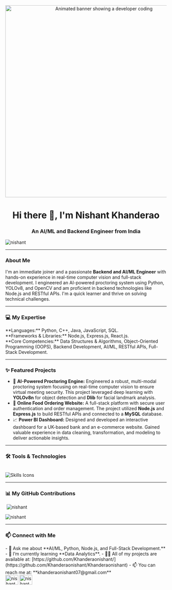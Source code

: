 <div align="center">
  <img src="https://camo.githubusercontent.com/a891d7d5917bebbdfcedb02348ab06be64822b69e8d1cfdad45e6dc5279f6ca7/68747470733a2f2f6d656469612e74656e6f722e636f6d2f7a7a6e746d325f3942336741414141432f6861636b65722e676966" width="600" alt="Animated banner showing a developer coding">
  <br>
  <h1>Hi there 👋, I'm Nishant Khanderao</h1>
  <h3>An AI/ML and Backend Engineer from India</h3>
</div>

<p align="left"> <img src="https://komarev.com/ghpvc/?username=Khanderaonishant&label=Profile%20views&color=0e75b6&style=flat" alt="nishant" /> </p>

---

### About Me
I'm an immediate joiner and a passionate **Backend and AI/ML Engineer** with hands-on experience in real-time computer vision and full-stack development. I engineered an AI-powered proctoring system using Python, YOLOv8, and OpenCV and am proficient in backend technologies like Node.js and RESTful APIs. I'm a quick learner and thrive on solving technical challenges.

---

### 💻 My Expertise
<p align="left">
  **Languages:** Python, C++, Java, JavaScript, SQL.
  <br>
  **Frameworks & Libraries:** Node.js, Express.js, React.js.
  <br>
  **Core Competencies:** Data Structures & Algorithms, Object-Oriented Programming (OOPS), Backend Development, AI/ML, RESTful APIs, Full-Stack Development.
</p>

---

### ✨ Featured Projects
- 🤖 **AI-Powered Proctoring Engine:** Engineered a robust, multi-modal proctoring system focusing on real-time computer vision to ensure virtual meeting security. This project leveraged deep learning with **YOLOv8n** for object detection and **Dlib** for facial landmark analysis.
- 🍔 **Online Food Ordering Website:** A full-stack platform with secure user authentication and order management. The project utilized **Node.js** and **Express.js** to build RESTful APIs and connected to a **MySQL** database.
- 📈 **Power BI Dashboard:** Designed and developed an interactive dashboard for a UK-based bank and an e-commerce website. Gained valuable experience in data cleaning, transformation, and modeling to deliver actionable insights.

---

### 🛠️ Tools & Technologies
<p align="left">
  <br>
  <img src="https://skillicons.dev/icons?i=python,cpp,java,js,html,css,nodejs,express,react,mysql,mongodb,aws,azure,powerbi,git" alt="Skills Icons" />
</p>

---

### 📊 My GitHub Contributions
<p>&nbsp;<img align="center" src="https://github-readme-stats.vercel.app/api?username=Khanderaonishant&show_icons=true&locale=en" alt="nishant" /></p>

<p><img align="center" src="https://github-readme-streak-stats.herokuapp.com/?user=Khanderaonishant&" alt="nishant" /></p>

---

### 📫 Connect with Me
<p align="left">
- 💬 Ask me about **AI/ML, Python, Node.js, and Full-Stack Development.**
- 🌱 I’m currently learning **Data Analytics**.
- 👨‍💻 All of my projects are available at: [https://github.com/Khanderaonishant/](https://github.com/Khanderaonishant/Khanderaonishant)
- 📫 You can reach me at: **khanderaonishant07@gmail.com**
<br>
<a href="https://in.linkedin.com/in/nishant-khanderao-953a99290" target="_blank"><img align="center" src="https://raw.githubusercontent.com/rahuldkjain/github-profile-readme-generator/master/src/images/icons/Social/linked-in-alt.svg" alt="nishant khanderao" height="30" width="40" /></a>
<a href="https://leetcode.com/u/nishantkhanderao143/" target="_blank"><img align="center" src="https://raw.githubusercontent.com/rahuldkjain/github-profile-readme-generator/master/src/images/icons/Social/leet-code.svg" alt="nishant" height="30" width="40" /></a>
</p>
